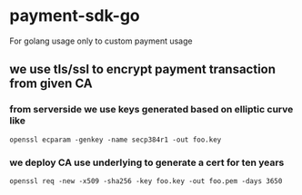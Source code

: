# payment-sdk-go
For golang usage only to custom payment usage

## we use tls/ssl to encrypt payment transaction from given CA


### from serverside we use keys generated based on elliptic curve like
    
    openssl ecparam -genkey -name secp384r1 -out foo.key 

### we deploy CA use underlying to generate a cert for ten years
    
    openssl req -new -x509 -sha256 -key foo.key -out foo.pem -days 3650

